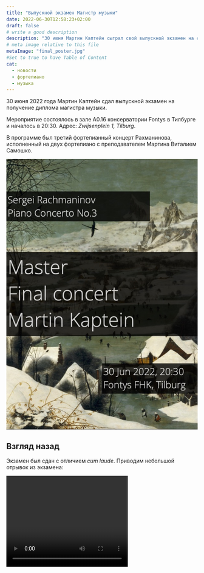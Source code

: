 ```yaml
---
title: "Выпускной экзамен Магистр музыки"
date: 2022-06-30T12:58:23+02:00
draft: false
# write a good description
description: "30 июня Мартин Каптейн сыграл свой выпускной экзамен на степень магистра музыки. Вместе со своим преподавателем Виталием Самошко Мартин исполнил 3-й фортепианный концерт Рахманинова."
# meta image relative to this file
metaImage: "final_poster.jpg" 
#Set to true to have Table of Content
cat:
  - новости
  - фортепиано
  - музыка
---
```



30 июня 2022 года Мартин Каптейн сдал выпускной экзамен на получение диплома магистра музыки.

Мероприятие состоялось в зале A0.16 консерватории Fontys в Тилбурге и началось в 20:30.
Адрес: *Zwijsenplein 1, Tilburg*.

В программе был третий фортепианный концерт Рахманинова, исполненный на двух фортепиано с преподавателем Мартина Виталием Самошко.

![Экзаменационный плакат](final_poster.jpg)

## Взгляд назад

Экзамен был сдан с отличием *cum laude*. 
Приводим небольшой отрывок из экзамена:

<video width="320" height="240" controls> <source src="/images/rach-3-mk.mp4" type="video/mp4">Ваш браузер не поддерживает тег video.</video>
